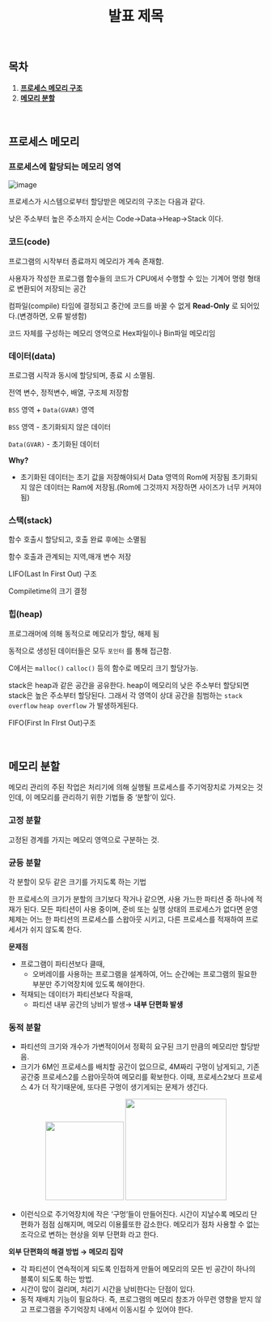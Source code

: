<div align="center">
  <br />
  <h1>발표 제목</h1>
  <br />
</div>

## 목차

1. [**프로세스 메모리 구조**](#1)
2. [**메모리 분할**](#2)

<br />

<div id="1"></div>

## 프로세스 메모리

### 프로세스에 할당되는 메모리 영역

![image](https://user-images.githubusercontent.com/58917737/166688429-650a8a0f-52ab-4e06-a356-0258170ca183.png)

프로세스가 시스템으로부터 할당받은 메모리의 구조는 다음과 같다.

낮은 주소부터 높은 주소까지 순서는 Code→Data→Heap→Stack 이다.

### 코드(code)

프로그램의 시작부터 종료까지 메모리가 계속 존재함.

사용자가 작성한 프로그램 함수들의 코드가 CPU에서 수행할 수 있는 기계어 명령 형태로 변환되어 저장되는 공간

컴파일(compile) 타임에 결정되고 중간에 코드를 바꿀 수 없게 **Read-Only** 로 되어있다.(변경하면, 오류 발생함)

코드 자체를 구성하는 메모리 영역으로 Hex파일이나 Bin파일 메모리임

### 데이터(data)

프로그램 시작과 동시에 할당되며, 종료 시 소멸됨.

전역 변수, 정적변수, 배열, 구조체 저장함

`BSS` 영역 + `Data(GVAR)` 영역

`BSS` 영역 - 초기화되지 않은 데이터

`Data(GVAR)` - 초기화된 데이터

**Why?**

- 초기화된 데이터는 초기 값을 저장해야되서 Data 영역의 Rom에 저장됨
  초기화되지 않은 데이터는 Ram에 저장됨.(Rom에 그것까지 저장하면 사이즈가 너무 커져야됨)

### 스택(stack)

함수 호출시 할당되고, 호출 완료 후에는 소멸됨

함수 호출과 관계되는 지역,매개 변수 저장

LIFO(Last In First Out) 구조

Compiletime의 크기 결정

### 힙(heap)

프로그래머에 의해 동적으로 메모리가 할당, 해제 됨

동적으로 생성된 데이터들은 모두 `포인터` 를 통해 접근함.

C에서는 `malloc()` `calloc()` 등의 함수로 메모리 크기 할당가능.

stack은 heap과 같은 공간을 공유한다. heap이 메모리의 낮은 주소부터 할당되면 stack은 높은 주소부터 할당된다. 그래서 각 영역이 상대 공간을 침범하는 `stack overflow` `heap overflow` 가 발생하게된다.

FIFO(First In FIrst Out)구조

<br />

<div id="2"></div>

## 메모리 분할

메모리 관리의 주된 작업은 처리기에 의해 실행될 프로세스를 주기억장치로 가져오는 것인데, 이 메모리를 관리하기 위한 기법들 중 ‘분할’이 있다.

### 고정 분할

고정된 경계를 가지는 메모리 영역으로 구분하는 것.

### 균등 분할

각 분할이 모두 같은 크기를 가지도록 하는 기법

한 프로세스의 크기가 분할의 크기보다 작거나 같으면, 사용 가느한 파티션 중 하나에 적재가 된다.
모든 파티션이 사용 중이며, 준비 또는 실행 상태의 프로세스가 없다면 운영체제는 어느 한 파티션의 프로세스를 스왑아웃 시키고, 다른 프로세스를 적재하여 프로세서가 쉬지 않도록 한다.

**문제점**

- 프로그램이 파티션보다 클때,
  - 오버레이를 사용하는 프로그램을 설계하여, 어느 순간에는 프로그램의 필요한 부분만 주기억장치에 있도록 해야한다.
- 적재되는 데이터가 파티션보다 작을때,
  - 파티션 내부 공간의 낭비가 발생→ **내부 단편화 발생**

### 동적 분할

- 파티션의 크기와 개수가 가변적이어서 정확히 요구된 크기 만큼의 메모리만 할당받음.
- 크기가 6M인 프로세스를 배치할 공간이 없으므로, 4M짜리 구멍이 남게되고, 기존 공간중 프로세스2를 스왑아웃하여 메모리를 확보한다. 이때, 프로세스2보다 프로세스 4가 더 작기때문에, 또다른 구멍이 생기게되는 문제가 생긴다.

<p align="center">
<img src = "https://user-images.githubusercontent.com/58917737/166688538-1cfd9532-1db7-47d7-b67c-bcbcf6e7d01e.png" width="155px">
<img src = "https://user-images.githubusercontent.com/58917737/166688571-116adc57-7eaa-4be4-ac96-be7d69057817.png" width="200px">
</p>

- 이런식으로 주기억장치에 작은 ‘구멍’들이 만들어진다. 시간이 지날수록 메모리 단편화가 점점 심해지며, 메모리 이용률또한 감소한다.
  메모리가 점차 사용할 수 없는 조각으로 변하는 현상을 외부 단편화 라고 한다.

**외부 단편화의 해결 방법 → 메모리 집약**

- 각 파티션이 연속적이게 되도록 인접하게 만들어 메모리의 모든 빈 공간이 하나의 블록이 되도록 하는 방법.
- 시간이 많이 걸리며, 처리기 시간을 낭비한다는 단점이 있다.
- 동적 재배치 기능이 필요하다. 즉, 프로그램의 메모리 참조가 아무런 영향을 받지 않고 프로그램을 주기억장치 내에서 이동시킬 수 있어야 한다.

<br />
